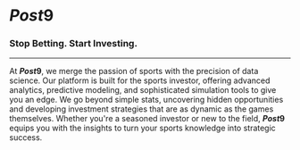 # ***Post*9**

### **Stop Betting. Start Investing.**

---

At ***Post*9**, we merge the passion of sports with the precision of data science. Our platform is built for the sports investor, offering advanced analytics, predictive modeling, and sophisticated simulation tools to give you an edge. We go beyond simple stats, uncovering hidden opportunities and developing investment strategies that are as dynamic as the games themselves. Whether you're a seasoned investor or new to the field, ***Post*9** equips you with the insights to turn your sports knowledge into strategic success.
